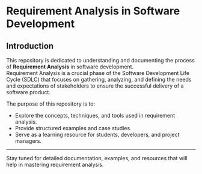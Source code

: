# Requirement Analysis in Software Development

## Introduction
This repository is dedicated to understanding and documenting the process of **Requirement Analysis** in software development.  
Requirement Analysis is a crucial phase of the Software Development Life Cycle (SDLC) that focuses on gathering, analyzing, and defining the needs and expectations of stakeholders to ensure the successful delivery of a software product.  

The purpose of this repository is to:
- Explore the concepts, techniques, and tools used in requirement analysis.  
- Provide structured examples and case studies.  
- Serve as a learning resource for students, developers, and project managers.  

---
Stay tuned for detailed documentation, examples, and resources that will help in mastering requirement analysis.
